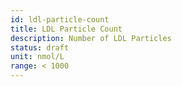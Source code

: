 ```yaml
---
id: ldl-particle-count
title: LDL Particle Count
description: Number of LDL Particles
status: draft
unit: nmol/L
range: < 1000
---
```

